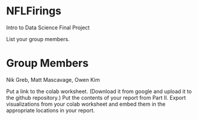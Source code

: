 # NFLFirings
Intro to Data Science Final Project

List your group members.

# Group Members

Nik Greb, Matt Mascavage, Owen Kim

Put a link to the colab worksheet. (Download it from google and upload it to the github repository.)
Put the contents of your report from Part II.
Export visualizations from your colab worksheet and embed them in the appropriate locations in your report.























